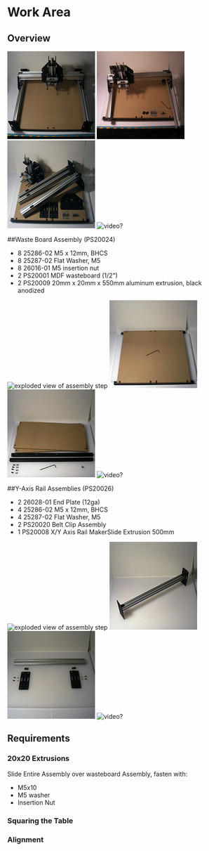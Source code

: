 # Work Area

## Overview

![](tPictures/so_complete_2.jpg)  ![](tPictures/so_assembly_gantry_rails_2.jpg) ![](tPictures/so_assembly_parts_2.jpg) ![video?](http://placehold.it/200x200)


##Waste Board Assembly (PS20024)

- 8 25286-02 M5 x 12mm, BHCS
- 8 25287-02 Flat Washer, M5
- 8 26016-01 M5 insertion nut
- 2 PS20001 MDF wasteboard (1/2")
- 2 PS20009 20mm x 20mm x 550mm aluminum extrusion, black anodized

![exploded view of assembly step](tPictures/PS20024_2.png)  ![](tPictures/so_waste_board_2.jpg) ![](tPictures/so_waste_board_parts_2.jpg) ![video?](http://placehold.it/200x200)

##Y-Axis Rail Assemblies (PS20026)

- 2 26028-01 End Plate (12ga)
- 4 25286-02 M5 x 12mm, BHCS
- 4 25287-02 Flat Washer, M5
- 2 PS20020 Belt Clip Assembly
- 1 PS20008 X/Y Axis Rail MakerSlide Extrusion 500mm

![exploded view of assembly step](tPictures/PS20026_2.png)  ![](tPictures/so_y_axis_rail_2.jpg)
![](tPictures/so_y_axis_rail_parts_2.jpg) ![video?](http://placehold.it/200x200)

## Requirements

### 20x20 Extrusions
Slide Entire  Assembly over wasteboard Assembly, fasten with:

- M5x10
- M5 washer
- Insertion Nut


### Squaring the Table

### Alignment


